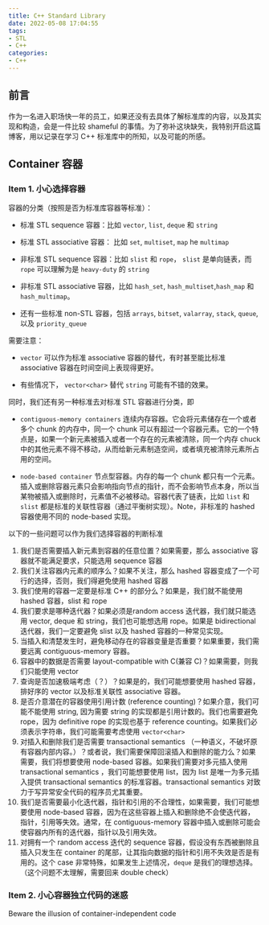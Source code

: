 ```yaml
---
title: C++ Standard Library
date: 2022-05-08 17:04:55
tags:
- STL
- C++
categories:
- C++
---
```


## 前言

作为一名进入职场快一年的员工，如果还没有去具体了解标准库的内容，以及其实现和构造，会是一件比较 shameful 的事情。为了弥补这块缺失，我特别开启这篇博客，用以记录在学习 C++ 标准库中的所知，以及可能的所感。

## Container 容器

### Item 1. 小心选择容器

容器的分类（按照是否为标准库容器等标准）：

- 标准 STL sequence 容器：比如 `vector`, `list`, `deque` 和 `string`

- 标准 STL associative 容器： 比如 `set`, `multiset`, `map` he `multimap`

- 非标准 STL sequence 容器：比如 `slist` 和 `rope`， `slist` 是单向链表，而 `rope` 可以理解为是 `heavy-duty` 的 `string`

- 非标准 STL associative 容器，比如 `hash_set`, `hash_multiset`,`hash_map` 和 `hash_multimap`。

- 还有一些标准 non-STL 容器，包括 `arrays`, `bitset`, `valarray`, `stack`, `queue`, 以及 `priority_queue`

需要注意：

- `vector` 可以作为标准 associative 容器的替代，有时甚至能比标准 associative 容器在时间空间上表现得更好。

- 有些情况下， `vector<char>` 替代 `string` 可能有不错的效果。

同时，我们还有另一种标准去对标准 STL 容器进行分类，即

- `contiguous-memory containers` 连续内存容器。它会将元素储存在一个或者多个 chunk 的内存中，同一个 chunk 可以有超过一个容器元素。它的一个特点是，如果一个新元素被插入或者一个存在的元素被清除，同一个内存 chuck 中的其他元素不得不移动，从而给新元素制造空间，或者填充被清除元素所占用的空间。

- `node-based container` 节点型容器。内存的每一个 chunk 都只有一个元素。插入或删除容器元素只会影响指向节点的指针，而不会影响节点本身，所以当某物被插入或删除时，元素值不必被移动。容器代表了链表，比如 `list` 和 `slist` 都是标准的关联性容器（通过平衡树实现）。Note，非标准的 hashed 容器使用不同的 node-based 实现。

以下的一些问题可以作为我们选择容器的判断标准

1. 我们是否需要插入新元素到容器的任意位置？如果需要，那么 associative 容器就不能满足要求，只能选用 sequence 容器
2. 我们关注容器内元素的顺序么？如果不关注，那么 hashed 容器变成了一个可行的选择，否则，我们得避免使用 hashed 容器
3. 我们使用的容器一定要是标准 C++ 的部分么？如果是，我们就不能使用 hashed 容器，slist 和 rope
4. 我们要求是哪种迭代器？如果必须是random access 迭代器，我们就只能选用 vector, deque 和 string，我们也可能想选用 rope。如果是 bidirectional 迭代器，我们一定要避免 slist 以及 hashed 容器的一种常见实现。
5. 当插入和清楚发生时，避免移动存在的容器变量是否重要？如果重要，我们需要远离 contiguous-memory 容器。
6. 容器中的数据是否需要 layout-compatible with C(兼容 C)？如果需要，则我们只能使用 vector
7. 查询是否加速极端考虑（？）？如果是的，我们可能想要使用 hashed 容器，排好序的 vector 以及标准关联性 associative 容器。
8. 是否介意潜在的容器使用引用计数 (reference counting)？如果介意，我们可能不能使用 string, 因为需要 string 的实现都是引用计数的。我们也需要避免 rope，因为 definitive rope 的实现也基于 reference counting。如果我们必须表示字符串，我们可能需要考虑使用 `vector<char>`
9. 对插入和删除我们是否需要 transactional semantics （一种语义，不破坏原有容器内部内容。）？或者说，我们需要保障回滚插入和删除的能力么？如果需要，我们将想要使用 node-based 容器。如果我们需要对多元插入使用 transactional semantics ，我们可能想要使用 list，因为 list 是唯一为多元插入提供 transactional semantics 的标准容器。transactional semantics 对致力于写异常安全代码的程序员尤其重要。
10. 我们是否需要最小化迭代器，指针和引用的不合理性，如果需要，我们可能想要使用 node-based 容器，因为在这些容器上插入和删除绝不会使迭代器，指针，引用等失效。通常，在 contiguous-memory 容器中插入或删除可能会使容器内所有的迭代器，指针以及引用失效。
11. 对拥有一个 random access 迭代的 sequence 容器，假设没有东西被删除且插入只发生在 container 的尾部，让其指向数据的指针和引用不失效是否是有用的。这个 case 非常特殊，如果发生上述情况，`deque` 是我们的理想选择。（这个问题不太理解，需要回来 double check）

### Item 2. 小心容器独立代码的迷惑

Beware the illusion of container-independent code
